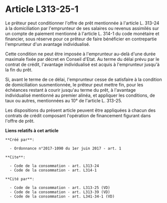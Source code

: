 # Article L313-25-1

Le prêteur peut conditionner l'offre de prêt mentionnée à l'article L. 313-24 à la domiciliation par l'emprunteur de ses
salaires ou revenus assimilés sur un compte de paiement mentionné à l'article L. 314-1 du code monétaire et financier, sous
réserve pour ce prêteur de faire bénéficier en contrepartie l'emprunteur d'un avantage individualisé. 

Cette condition ne peut être imposée à l'emprunteur au-delà d'une durée maximale fixée par décret en Conseil d'Etat. Au terme
du délai prévu par le contrat de crédit, l'avantage individualisé est acquis à l'emprunteur jusqu'à la fin du prêt. 

Si, avant le terme de ce délai, l'emprunteur cesse de satisfaire à la condition de domiciliation susmentionnée, le prêteur
peut mettre fin, pour les échéances restant à courir jusqu'au terme du prêt, à l'avantage individualisé mentionné au premier
alinéa, et appliquer les conditions, de taux ou autres, mentionnées au 10° de l'article L. 313-25. 

Les dispositions du présent article peuvent être appliquées à chacun des contrats de crédit composant l'opération de
financement figurant dans l'offre de prêt.

**Liens relatifs à cet article**

	**Créé par**:

	  - Ordonnance n°2017-1090 du 1er juin 2017 - art. 1

	**Cite**:

	  - Code de la consommation - art. L313-24
	  - Code de la consommation - art. L314-1

	**Cité par**:

	  - Code de la consommation - art. L313-25 (VD)
	  - Code de la consommation - art. L313-39 (VD)
	  - Code de la consommation - art. L341-34-1 (VD)
